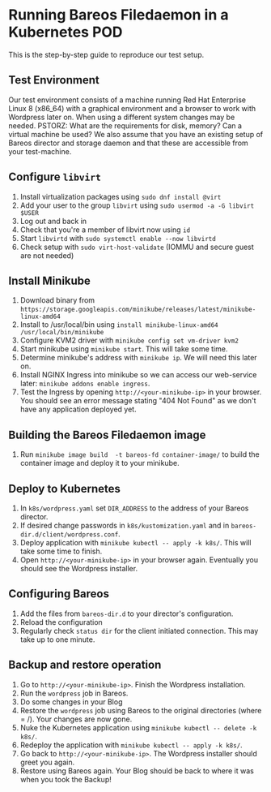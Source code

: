 # Running Bareos Filedaemon in a Kubernetes POD

This is the step-by-step guide to reproduce our test setup.

## Test Environment
Our test environment consists of a machine running Red Hat Enterprise Linux 8 (x86_64) with a graphical environment and a browser to work with Wordpress later on. When using a different system changes may be needed.
PSTORZ: What are the requirements for disk, memory? Can a virtual machine be used?
We also assume that you have an existing setup of Bareos director and storage daemon and that these are accessible from your test-machine.

## Configure `libvirt`
1. Install virtualization packages using `sudo dnf install @virt`
2. Add your user to the group `libvirt` using `sudo usermod -a -G libvirt $USER`
3. Log out and back in
4. Check that you're a member of libvirt now using `id`
5. Start `libvirtd` with `sudo systemctl enable --now libvirtd`
6. Check setup with `sudo virt-host-validate` (IOMMU and secure guest are not needed)

## Install Minikube
1. Download binary from `https://storage.googleapis.com/minikube/releases/latest/minikube-linux-amd64`
2. Install to /usr/local/bin using `install minikube-linux-amd64 /usr/local/bin/minikube`
3. Configure KVM2 driver with `minikube config set vm-driver kvm2`
4. Start minikube using `minikube start`. This will take some time.
5. Determine minikube's address with `minikube ip`. We will need this later on.
6. Install NGINX Ingress into minikube so we can access our web-service later: `minikube addons enable ingress`.
7. Test the Ingress by opening `http://<your-minikube-ip>` in your browser. You should see an error message stating "404 Not Found" as we don't have any application deployed yet.

## Building the Bareos Filedaemon image
1. Run `minikube image build  -t bareos-fd container-image/` to build the container image and deploy it to your minikube.

## Deploy to Kubernetes
1. In `k8s/wordpress.yaml` set `DIR_ADDRESS` to the address of your Bareos director.
2. If desired change passwords in `k8s/kustomization.yaml` and in `bareos-dir.d/client/wordpress.conf`.
3. Deploy application with `minikube kubectl -- apply -k k8s/`. This will take some time to finish.
4. Open `http://<your-minikube-ip>` in your browser again. Eventually you should see the Wordpress installer.

## Configuring Bareos
1. Add the files from `bareos-dir.d` to your director's configuration.
2. Reload the configuration
3. Regularly check `status dir` for the client initiated connection. This may take up to one minute.

## Backup and restore operation
1. Go to `http://<your-minikube-ip>`. Finish the Wordpress installation.
2. Run the `wordpress` job in Bareos.
3. Do some changes in your Blog
4. Restore the `wordpress` job using Bareos to the original directories (where = /). Your changes are now gone.
5. Nuke the Kubernetes application using `minikube kubectl -- delete -k k8s/`.
6. Redeploy the application with `minikube kubectl -- apply -k k8s/`.
7. Go back to `http://<your-minikube-ip>`. The Wordpress installer should greet you again.
8. Restore using Bareos again. Your Blog should be back to where it was when you took the Backup!

